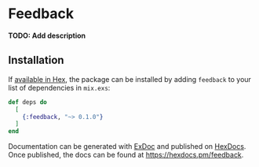 # Feedback

**TODO: Add description**

## Installation

If [available in Hex](https://hex.pm/docs/publish), the package can be installed
by adding `feedback` to your list of dependencies in `mix.exs`:

```elixir
def deps do
  [
    {:feedback, "~> 0.1.0"}
  ]
end
```

Documentation can be generated with [ExDoc](https://github.com/elixir-lang/ex_doc)
and published on [HexDocs](https://hexdocs.pm). Once published, the docs can
be found at <https://hexdocs.pm/feedback>.


